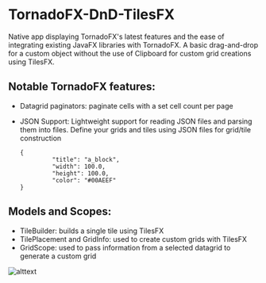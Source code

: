 # TornadoFX-DnD-TilesFX

Native app displaying TornadoFX's latest features and the ease of integrating existing JavaFX libraries with TornadoFX.
A basic drag-and-drop for a custom object without the use of Clipboard for custom grid creations using TilesFX.  

## Notable TornadoFX features:
 - Datagrid paginators: paginate cells with a set cell count per page
 - JSON Support: Lightweight support for reading JSON files and parsing them into files.  Define your grids and tiles using   JSON files for grid/tile construction
 
      ```
      {
               "title": "a_block",
               "width": 100.0,
               "height": 100.0,
               "color": "#00AEEF"
      }
      ```
## Models and Scopes:
 - TileBuilder: builds a single tile using TilesFX
 - TilePlacement and GridInfo: used to create custom grids with TilesFX
 - GridScope: used to pass information from a selected datagrid to generate a custom grid
    
![alttext](https://github.com/ahinchman1/TornadoFX-DnD-TilesFX/blob/master/readme.png)
